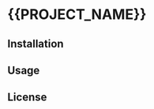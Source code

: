 # {{PROJECT_NAME}}

<!-- qmims: Generate a concise project overview (1-2 paragraphs) based on the project's primary purpose. -->

## Installation

<!-- qmims: Provide installation instructions using the detected package manager (npm, yarn, pip, etc.). -->

## Usage

<!-- qmims: Generate basic usage examples showing how to use the main features of the project. -->

## License

<!-- qmims: State the project's license. Infer from LICENSE file or default to MIT. -->
